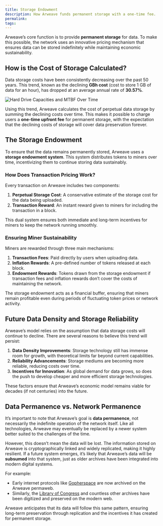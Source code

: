 ```yaml
---
title: Storage Endowment
description: How Arweave funds permanent storage with a one-time fee.
permalink: 
tags:
---
```

Arweave’s core function is to provide **permanent storage** for data. To make this possible, the network uses an innovative pricing mechanism that ensures data can be stored indefinitely while maintaining economic sustainability.

## How is the Cost of Storage Calculated?

Data storage costs have been consistently decreasing over the past 50 years. This trend, known as the declining **GBh cost** (cost to store 1 GB of data for an hour), has dropped at an average annual rate of **30.57%**.

![ Hard Drive Capacities and MTBF Over Time](https://es76ldamuzpeuyb2okfqugikto4w2oynskbuiohqoa47qat7kryq.arweave.net/JL_ljAymXkpgOnKLChkKm7ltOw2Sg0Q48HA5-AJ_VHE)

Using this trend, Arweave calculates the cost of perpetual data storage by summing the declining costs over time. This makes it possible to charge users a **one-time upfront fee** for permanent storage, with the expectation that the declining costs of storage will cover data preservation forever.

## The Storage Endowment

To ensure that the data remains permanently stored, Arweave uses a **storage endowment system**. This system distributes tokens to miners over time, incentivizing them to continue storing data sustainably.

### How Does Transaction Pricing Work?

Every transaction on Arweave includes two components:

1. **Perpetual Storage Cost**: A conservative estimate of the storage cost for the data being uploaded.
2. **Transaction Reward**: An instant reward given to miners for including the transaction in a block.

This dual system ensures both immediate and long-term incentives for miners to keep the network running smoothly.

### Ensuring Miner Sustainability

Miners are rewarded through three main mechanisms:

1. **Transaction Fees**: Paid directly by users when uploading data.
2. **Inflation Rewards**: A pre-defined number of tokens released at each block.
3. **Endowment Rewards**: Tokens drawn from the storage endowment if transaction fees and inflation rewards don’t cover the costs of maintaining the network.

The storage endowment acts as a financial buffer, ensuring that miners remain profitable even during periods of fluctuating token prices or network activity.

## Future Data Density and Storage Reliability

Arweave’s model relies on the assumption that data storage costs will continue to decline. There are several reasons to believe this trend will persist:

1. **Data Density Improvements**: Storage technology still has immense room for growth, with theoretical limits far beyond current capabilities.
2. **Reliability Advancements**: Storage mediums are becoming more reliable, reducing costs over time.
3. **Incentives for Innovation**: As global demand for data grows, so does the push to develop cheaper and more efficient storage technologies.

These factors ensure that Arweave’s economic model remains viable for decades (if not centuries) into the future.

## Data Permanence vs. Network Permanence

It’s important to note that Arweave’s goal is **data permanence**, not necessarily the indefinite operation of the network itself. Like all technologies, Arweave may eventually be replaced by a newer system better suited to the challenges of the time.

However, this doesn’t mean the data will be lost. The information stored on Arweave is cryptographically linked and widely replicated, making it highly resilient. If a future system emerges, it’s likely that Arweave’s data will be **subsumed** into that system, just as older archives have been integrated into modern digital systems.

For example:

- Early internet protocols like [Gopherspace](<https://en.wikipedia.org/wiki/Gopher_(protocol)>) are now archived on the Arweave permaweb.
- Similarly, the [Library of Congress](https://www.loc.gov/) and countless other archives have been digitized and preserved on the modern web.

Arweave anticipates that its data will follow this same pattern, ensuring long-term preservation through replication and the incentives it has created for permanent storage.
